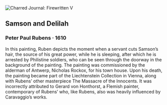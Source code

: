 <div class="artwork-of-the-day">
  <div class="container">
    <div class="img-wrapper">
      <img
        src="https://uploads7.wikiart.org/images/peter-paul-rubens/samson-and-delilah.jpg!Large.jpg"
        alt="Charred Journal: Firewritten V" />
    </div>
    <div class="artwork-detail">
      <div class="artwork-origin"> 
        <h2 class="artwork-name">Samson and Delilah</h2>
        <h3 class="artist">
          Peter Paul Rubens
                    ·  1610
        </h3>
      </div>
      <p class="description">
        <span class="artwork-description-text ng-binding" ng-bind-html="viewModel.ArtworkOfTheDay.Description | unsafe">In this painting, Ruben depicts the moment when a servant cuts Samson’s hair, the source of his great power, while he is sleeping, after which he is arrested by Philistine soldiers, who can be seen through the doorway in the background of the painting. The painting was commissioned by the alderman of Antwerp, Nicholas Rockox, for his town house. Upon his death, the painting became part of the Liechtenstein Collection in Vienna, along with Rubens’ other masterpiece The Massacre of the Innocents. It was incorrectly attributed to Gerard von Honthorst, a Flemish painter, contemporary of Rubens’ who, like Rubens, also was heavily influenced by Caravaggio’s works. </span>
                        <div class="text-shadow-container" ng-show="showShadow" style=""></div>
      </p>
    </div>
  </div>

</div>

